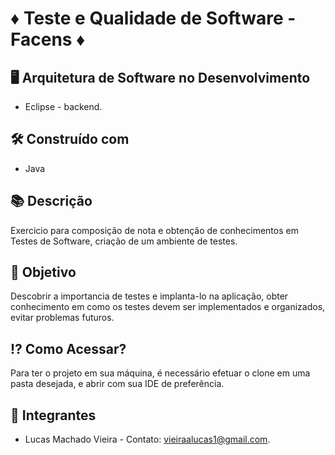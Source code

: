 # ♦ Teste e Qualidade de Software - Facens ♦

##  :desktop_computer:  Arquitetura de Software no Desenvolvimento

* Eclipse - backend.

## 🛠️ Construído com

*  Java

## 📚 Descrição
Exercicio para composição de nota e obtenção de conhecimentos em Testes de Software, criação de um ambiente de testes.

## 🎯 Objetivo
Descobrir a importancia de testes e implanta-lo na aplicação, obter conhecimento em como os testes devem ser implementados e organizados, evitar problemas futuros.

## ⁉ Como Acessar?
Para ter o projeto em sua máquina, é necessário efetuar o clone em uma pasta desejada, e abrir com sua IDE de preferência.

## 🧑 Integrantes
* Lucas Machado Vieira - Contato: vieiraalucas1@gmail.com.
